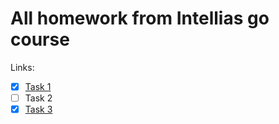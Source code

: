 # All homework from Intellias go course

Links:

- [x] [Task 1](https://github.com/arimatakao/intellias-go-course-homework-1)
- [ ] Task 2
- [x] [Task 3](https://github.com/arimatakao/intellias-go-course-homework-3)